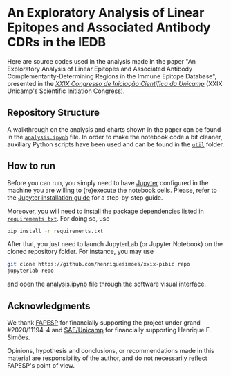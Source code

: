 # An Exploratory Analysis of Linear Epitopes and Associated Antibody CDRs in the IEDB

Here are source codes used in the analysis made in the paper "An Exploratory
Analysis of Linear Epitopes and Associated Antibody Complementarity-Determining
Regions in the Immune Epitope Database", presented in the [_XXIX Congresso de
Iniciação Científica da Unicamp_][xxix-pibic] (XXIX Unicamp's Scientific
Initiation Congress).

## Repository Structure

A walkthrough on the analysis and charts shown in the paper can be found in the
[`analysis.ipynb`](./analysis.ipynb) file. In order to make the notebook code a
bit cleaner, auxiliary Python scripts have been used and can be found in the
[`util`](./util) folder.

## How to run

Before you can run, you simply need to have [Jupyter][jupyter] configured in the
machine you are willing to (re)execute the notebook cells. Please, refer to the
[Jupyter installation guide][jupyter-install] for a step-by-step guide.

Moreover, you will need to install the package dependencies listed in
[`requirements.txt`](./requirements.txt). For doing so, use

```bash
pip install -r requirements.txt
```

After that, you just need to launch JupyterLab (or Jupyter Notebook) on the
cloned repository folder. For instance, you may use

```bash
git clone https://github.com/henriquesimoes/xxix-pibic repo
jupyterlab repo
```

and open the [analysis.ipynb](./analysis.ipynb) file through the software visual
interface.

[jupyter]: https://jupyter.org/
[jupyter-install]: https://jupyter.org/install

## Acknowledgments

We thank [FAPESP][fapesp] for financially supporting the project under grand
\#2020/11194-4 and [SAE/Unicamp][sae-unicamp] for financially supporting Henrique
F. Simões.

Opinions, hypothesis and conclusions, or recommendations made in this material
are responsibility of the author, and do not necessarily reflect FAPESP's point
of view.

[simoes]: http://lattes.cnpq.br/2364440352119569
[meidanis]: http://lattes.cnpq.br/1313385414995585

[fapesp]: https://fapesp.br/en/
[sae-unicamp]: https://www.sae.unicamp.br
[xxix-pibic]: https://www.prp.unicamp.br/pibic/congressos/xxixcongresso
